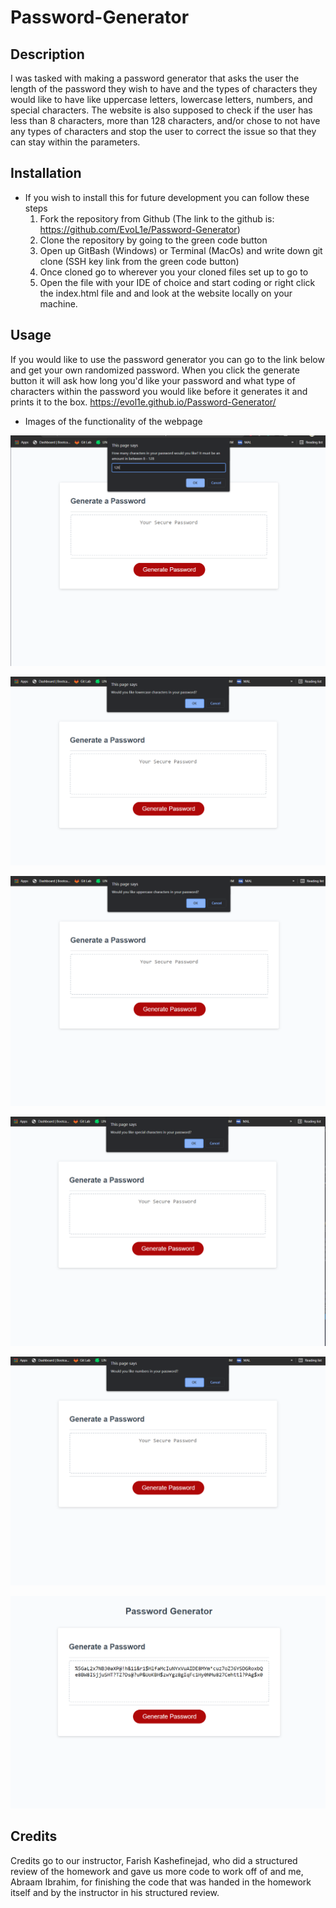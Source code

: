 # Password-Generator

## Description

 I was tasked with making a password generator that asks the user the length of the password they wish to have and the types of characters they would like to have like uppercase letters, lowercase letters, numbers, and special characters. The website is also supposed to check if the user has less than 8 characters, more than 128 characters, and/or chose to not have any types of characters and stop the user to correct the issue so that they can stay within the parameters. 


## Installation

* If you wish to install this for future development you can follow these steps
    1. Fork the repository from Github (The link to the github is: 
        https://github.com/EvoL1e/Password-Generator)
    2. Clone the repository by going to the green code button
    3. Open up GitBash (Windows) or Terminal (MacOs) and write down git clone (SSH key link from the green code button)
    4. Once cloned go to wherever you your cloned files set up to go to
    5. Open the file with your IDE of choice and start coding or right click the index.html file and and look at the website locally on your machine.

## Usage

If you would like to use the password generator you can go to the link below and get your own randomized password. When you click the generate button it will ask how long you'd like your password and what type of characters within the password you would like before it generates it and prints it to the box.
  https://evol1e.github.io/Password-Generator/

* Images of the functionality of the webpage

![The Password Generator application asking for the length of the password.".](./imgAssets/pageAskingForCharAmount.png)

![The Password Generator application asking if the user wants lowercase characters in their password".](./imgAssets/pageAskingForLowerCase.png)

![The Password Generator application asking if the user wants uppercase characters in their password".](./imgAssets/pageAskingForUpperCase.png)

![The Password Generator application asking if the user wants special characters in their password".](./imgAssets/pageAskingForSpecialChar.png)

![The Password Generator application asking if the user wants numbers in their password.".](./imgAssets/pageAskingForNumber.png)

![The Password Generator application displaying a randomly generated password".](./imgAssets/generatedPassword.png)

## Credits

Credits go to our instructor, Farish Kashefinejad, who did a structured review of the homework and gave us more code to work off of and me, Abraam Ibrahim, for finishing the code that was handed in the homework itself and by the instructor in his structured review.